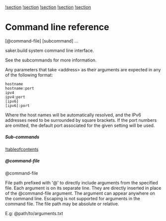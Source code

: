 [!section](build.md)
[!section](daemon.md)
[!section](action.md)
[!section](licenses.md)
[!section](version.md)

# Command line reference

<div class="doc-cmdref-cmd-usage">

[@command-file] [subcommand] ...

</div>

<div class="doc-cmdref-cmd-doc">

saker.build system command line interface.

See the subcommands for more information.

Any parameters that take &lt;address&gt; as their arguments 
are expected in any of the following format:

    hostname
    hostname:port
    ipv4
    ipv4:port
    [ipv6]
    [ipv6]:port

Where the host names will be automatically resolved, and 
the IPv6 addresses need to be surrounded by square brackets. 
If the port numbers are omitted, the default port associated 
for the given setting will be used.

</div>

##### Sub-commands

[!tableofcontents]()

##### @command-file

<div class="doc-cmdref-param-aliases">@command-file
</div>

<div class="doc-cmdref-param-flags">
</div>

<div class="doc-cmdref-param-doc">

File path prefixed with '@' to directly include arguments from the 
specified file. Each argument is on its separate line. They are
directly inserted in place of the @command-file argument. 
The argument can appear anywhere on the command line. Escaping
is not supported for arguments in the command file. 
The file path may be absolute or relative.

E.g: @path/to/arguments.txt

</div>

